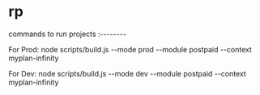 # rp
commands to run projects :--------

For Prod:
node scripts/build.js --mode prod --module postpaid --context myplan-infinity
 
For Dev:
node scripts/build.js --mode dev --module postpaid --context myplan-infinity
